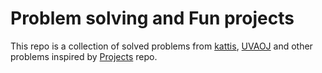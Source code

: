 # Problem solving and Fun projects

This repo is a collection of solved problems from [kattis](https://open.kattis.com/), [UVAOJ](https://uva.onlinejudge.org/) and other problems 
inspired by [Projects](https://github.com/karan/Projects) repo.
